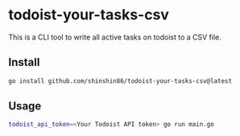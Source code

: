 # todoist-your-tasks-csv

This is a CLI tool to write all active tasks on todoist to a CSV file.

## Install

```sh
go install github.com/shinshin86/todoist-your-tasks-csv@latest
```

## Usage

```sh
todoist_api_token=<Your Todoist API token> go run main.go
```